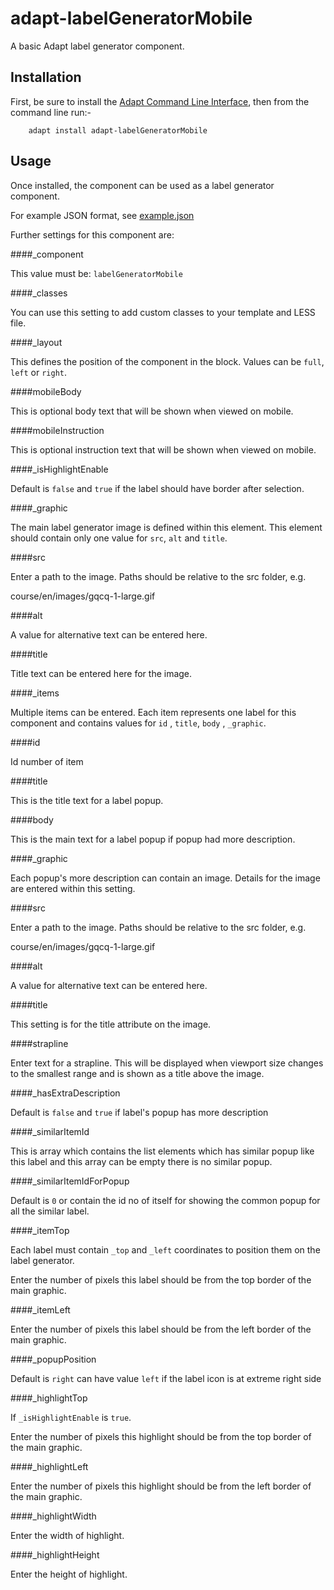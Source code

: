 adapt-labelGeneratorMobile
===================

A basic Adapt label generator component.

Installation
------------

First, be sure to install the [Adapt Command Line Interface](https://github.com/adaptlearning/adapt-cli), then from the command line run:-

		adapt install adapt-labelGeneratorMobile

Usage
-----
Once installed, the component can be used as a label generator component.

For example JSON format, see [example.json](https://github.com/BATraining/adapt-labelGeneratorMobile/blob/master/example.json)

Further settings for this component are:

####_component

This value must be: `labelGeneratorMobile`

####_classes

You can use this setting to add custom classes to your template and LESS file.

####_layout

This defines the position of the component in the block. Values can be `full`, `left` or `right`.

####mobileBody

This is optional body text that will be shown when viewed on mobile.

####mobileInstruction

This is optional instruction text that will be shown when viewed on mobile.

####_isHighlightEnable

Default is `false` and `true` if the label should have border after selection.

####_graphic

The main label generator image is defined within this element. This element should contain only one value for `src`, `alt` and `title`.

####src

Enter a path to the image. Paths should be relative to the src folder, e.g.

course/en/images/gqcq-1-large.gif

####alt

A value for alternative text can be entered here.

####title

Title text can be entered here for the image.

####_items

Multiple items can be entered. Each item represents one label for this component and contains values for `id` , `title`, `body` , `_graphic`.

####id

Id number of item

####title

This is the title text for a label popup.

####body

This is the main text for a label popup if popup had more description.

####_graphic

Each popup's more description can contain an image. Details for the image are entered within this setting.

####src

Enter a path to the image. Paths should be relative to the src folder, e.g.

course/en/images/gqcq-1-large.gif

####alt

A value for alternative text can be entered here.

####title

This setting is for the title attribute on the image.

####strapline

Enter text for a strapline. This will be displayed when viewport size changes to the smallest range and is shown as a title above the image.

####_hasExtraDescription

Default is `false` and `true` if label's popup has more description

####_similarItemId

This is array which contains the list elements which has similar popup like this label and this array can be empty there is no similar popup.

####_similarItemIdForPopup

Default is `0` or contain the id no of itself for showing the common popup for all the similar label.

####_itemTop

Each label must contain `_top` and `_left` coordinates to position them on the label generator.

Enter the number of pixels this label should be from the top border of the main graphic.

####_itemLeft

Enter the number of pixels this label should be from the left border of the main graphic.

####_popupPosition

Default is `right` can have value `left` if the label icon is at extreme right side

####_highlightTop

If `_isHighlightEnable` is `true`.

Enter the number of pixels this highlight should be from the top border of the main graphic.

####_highlightLeft

Enter the number of pixels this highlight should be from the left border of the main graphic.

####_highlightWidth

Enter the width of highlight.

####_highlightHeight

Enter the height of highlight.




